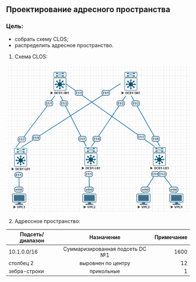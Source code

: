 ## **Проектирование адресного пространства**

### **Цель:**

  * cобрать схему CLOS;
  * распределить адресное пространство.


1. Схема CLOS:

![hw1_img1](HW1_CLOS.png)

2. Адрессное пространство:

| Подсеть/диапазон |     Назначение     |            Примечание             |
| -----------------|:------------------:                  | ---------------:|
| 10.1.0.0/16      | Суммаризированная подсеть DC №1      |            1600 |
| столбец 2        | выровнен по центру                   |              12 |
| зебра-строки     | прикольные                           |               1 |
